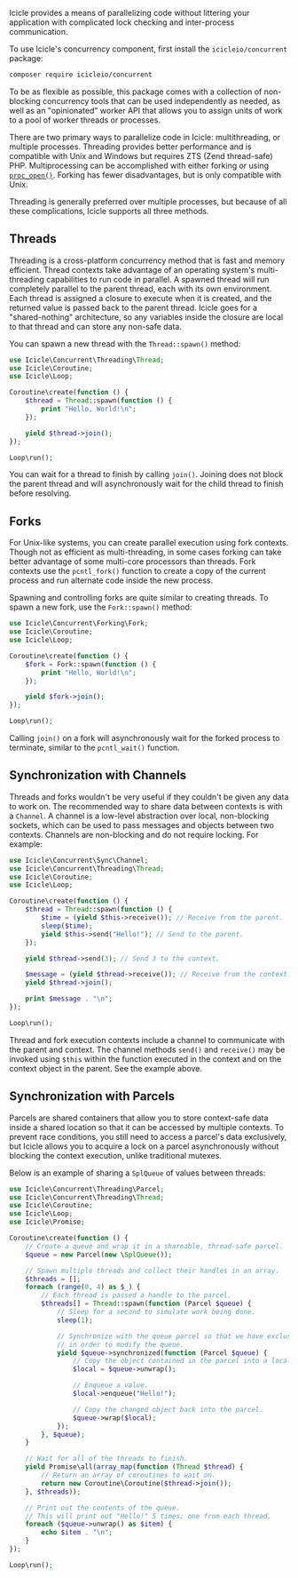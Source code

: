 Icicle provides a means of parallelizing code without littering your application with complicated lock checking and inter-process communication.

To use Icicle's concurrency component, first install the `icicleio/concurrent` package:

```bash
composer require icicleio/concurrent
```

To be as flexible as possible, this package comes with a collection of non-blocking concurrency tools that can be used independently as needed, as well as an "opinionated" worker API that allows you to assign units of work to a pool of worker threads or processes.

There are two primary ways to parallelize code in Icicle: multithreading, or multiple processes. Threading provides better performance and is compatible with Unix and Windows but requires ZTS (Zend thread-safe) PHP. Multiprocessing can be accomplished with either forking or using [`proc_open()`](http://php.net/proc_open). Forking has fewer disadvantages, but is only compatible with Unix.

Threading is generally preferred over multiple processes, but because of all these complications, Icicle supports all three methods.

## Threads

Threading is a cross-platform concurrency method that is fast and memory efficient. Thread contexts take advantage of an operating system's multi-threading capabilities to run code in parallel. A spawned thread will run completely parallel to the parent thread, each with its own environment. Each thread is assigned a closure to execute when it is created, and the returned value is passed back to the parent thread. Icicle goes for a "shared-nothing" architecture, so any variables inside the closure are local to that thread and can store any non-safe data.

You can spawn a new thread with the `Thread::spawn()` method:

```php
use Icicle\Concurrent\Threading\Thread;
use Icicle\Coroutine;
use Icicle\Loop;

Coroutine\create(function () {
    $thread = Thread::spawn(function () {
        print "Hello, World!\n";
    });

    yield $thread->join();
});

Loop\run();
```

You can wait for a thread to finish by calling `join()`. Joining does not block the parent thread and will asynchronously wait for the child thread to finish before resolving.

## Forks

For Unix-like systems, you can create parallel execution using fork contexts. Though not as efficient as multi-threading, in some cases forking can take better advantage of some multi-core processors than threads. Fork contexts use the `pcntl_fork()` function to create a copy of the current process and run alternate code inside the new process.

Spawning and controlling forks are quite similar to creating threads. To spawn a new fork, use the `Fork::spawn()` method:

```php
use Icicle\Concurrent\Forking\Fork;
use Icicle\Coroutine;
use Icicle\Loop;

Coroutine\create(function () {
    $fork = Fork::spawn(function () {
        print "Hello, World!\n";
    });

    yield $fork->join();
});

Loop\run();
```

Calling `join()` on a fork will asynchronously wait for the forked process to terminate, similar to the `pcntl_wait()` function.

## Synchronization with Channels

Threads and forks wouldn't be very useful if they couldn't be given any data to work on. The recommended way to share data between contexts is with a `Channel`. A channel is a low-level abstraction over local, non-blocking sockets, which can be used to pass messages and objects between two contexts. Channels are non-blocking and do not require locking. For example:

```php
use Icicle\Concurrent\Sync\Channel;
use Icicle\Concurrent\Threading\Thread;
use Icicle\Coroutine;
use Icicle\Loop;

Coroutine\create(function () {
    $thread = Thread::spawn(function () {
        $time = (yield $this->receive()); // Receive from the parent.
        sleep($time);
        yield $this->send("Hello!"); // Send to the parent.
    });

    yield $thread->send(3); // Send 3 to the context.

    $message = (yield $thread->receive()); // Receive from the context.
    yield $thread->join();

    print $message . "\n";
});

Loop\run();
```

Thread and fork execution contexts include a channel to communicate with the parent and context. The channel methods `send()` and `receive()` may be invoked using `$this` within the function executed in the context and on the context object in the parent. See the example above.

## Synchronization with Parcels

Parcels are shared containers that allow you to store context-safe data inside a shared location so that it can be accessed by multiple contexts. To prevent race conditions, you still need to access a parcel's data exclusively, but Icicle allows you to acquire a lock on a parcel asynchronously without blocking the context execution, unlike traditional mutexes.

Below is an example of sharing a `SplQueue` of values between threads:

```php
use Icicle\Concurrent\Threading\Parcel;
use Icicle\Concurrent\Threading\Thread;
use Icicle\Coroutine;
use Icicle\Loop;
use Icicle\Promise;

Coroutine\create(function () {
    // Create a queue and wrap it in a shareable, thread-safe parcel.
    $queue = new Parcel(new \SplQueue());

    // Spawn multiple threads and collect their handles in an array.
    $threads = [];
    foreach (range(0, 4) as $_) {
        // Each thread is passed a handle to the parcel.
        $threads[] = Thread::spawn(function (Parcel $queue) {
            // Sleep for a second to simulate work being done.
            sleep(1);

            // Synchronize with the queue parcel so that we have exclusive access
            // in order to modify the queue.
            yield $queue->synchronized(function (Parcel $queue) {
                // Copy the object contained in the parcel into a local variable.
                $local = $queue->unwrap();

                // Enqueue a value.
                $local->enqueue("Hello!");

                // Copy the changed object back into the parcel.
                $queue->wrap($local);
            });
        }, $queue);
    }

    // Wait for all of the threads to finish.
    yield Promise\all(array_map(function (Thread $thread) {
        // Return an array of coroutines to wait on.
        return new Coroutine\Coroutine($thread->join());
    }, $threads));

    // Print out the contents of the queue.
    // This will print out "Hello!" 5 times; one from each thread.
    foreach ($queue->unwrap() as $item) {
        echo $item . "\n";
    }
});

Loop\run();
```
